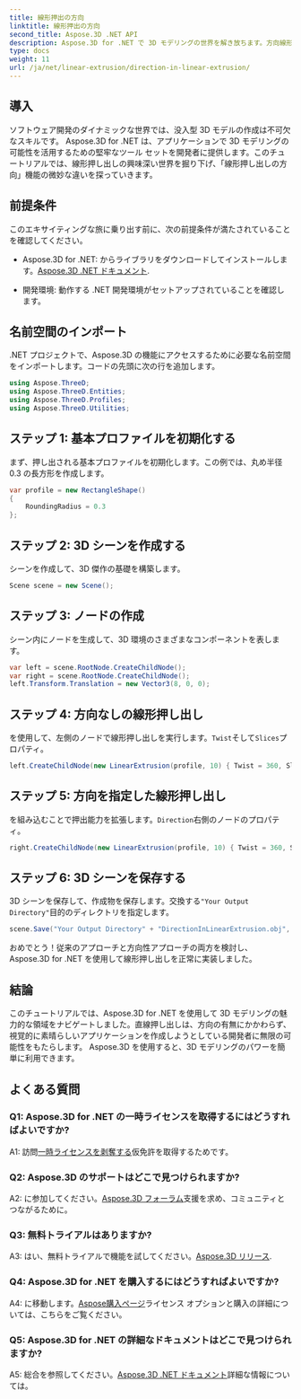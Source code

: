 ```yaml
---
title: 線形押出の方向
linktitle: 線形押出の方向
second_title: Aspose.3D .NET API
description: Aspose.3D for .NET で 3D モデリングの世界を解き放ちます。方向線形押し出しを学び、創造性を高め、没入型アプリケーションを簡単に作成します。
type: docs
weight: 11
url: /ja/net/linear-extrusion/direction-in-linear-extrusion/
---
```

## 導入

ソフトウェア開発のダイナミックな世界では、没入型 3D モデルの作成は不可欠なスキルです。 Aspose.3D for .NET は、アプリケーションで 3D モデリングの可能性を活用するための堅牢なツール セットを開発者に提供します。このチュートリアルでは、線形押し出しの興味深い世界を掘り下げ、「線形押し出しの方向」機能の微妙な違いを探っていきます。

## 前提条件

このエキサイティングな旅に乗り出す前に、次の前提条件が満たされていることを確認してください。

-  Aspose.3D for .NET: からライブラリをダウンロードしてインストールします。[Aspose.3D .NET ドキュメント](https://reference.aspose.com/3d/net/).

- 開発環境: 動作する .NET 開発環境がセットアップされていることを確認します。

## 名前空間のインポート

.NET プロジェクトで、Aspose.3D の機能にアクセスするために必要な名前空間をインポートします。コードの先頭に次の行を追加します。

```csharp
using Aspose.ThreeD;
using Aspose.ThreeD.Entities;
using Aspose.ThreeD.Profiles;
using Aspose.ThreeD.Utilities;
```

## ステップ 1: 基本プロファイルを初期化する

まず、押し出される基本プロファイルを初期化します。この例では、丸め半径 0.3 の長方形を作成します。

```csharp
var profile = new RectangleShape()
{
    RoundingRadius = 0.3
};
```

## ステップ 2: 3D シーンを作成する

シーンを作成して、3D 傑作の基礎を構築します。

```csharp
Scene scene = new Scene();
```

## ステップ 3: ノードの作成

シーン内にノードを生成して、3D 環境のさまざまなコンポーネントを表します。

```csharp
var left = scene.RootNode.CreateChildNode();
var right = scene.RootNode.CreateChildNode();
left.Transform.Translation = new Vector3(8, 0, 0);
```

## ステップ 4: 方向なしの線形押し出し

を使用して、左側のノードで線形押し出しを実行します。`Twist`そして`Slices`プロパティ。

```csharp
left.CreateChildNode(new LinearExtrusion(profile, 10) { Twist = 360, Slices = 100 });
```

## ステップ 5: 方向を指定した線形押し出し

を組み込むことで押出能力を拡張します。`Direction`右側のノードのプロパティ。

```csharp
right.CreateChildNode(new LinearExtrusion(profile, 10) { Twist = 360, Slices = 100, Direction = new Vector3(0.3, 0.2, 1) });
```

## ステップ 6: 3D シーンを保存する

 3D シーンを保存して、作成物を保存します。交換する`"Your Output Directory"`目的のディレクトリを指定します。

```csharp
scene.Save("Your Output Directory" + "DirectionInLinearExtrusion.obj", FileFormat.WavefrontOBJ);
```

おめでとう！従来のアプローチと方向性アプローチの両方を検討し、Aspose.3D for .NET を使用して線形押し出しを正常に実装しました。

## 結論

このチュートリアルでは、Aspose.3D for .NET を使用して 3D モデリングの魅力的な領域をナビゲートしました。直線押し出しは、方向の有無にかかわらず、視覚的に素晴らしいアプリケーションを作成しようとしている開発者に無限の可能性をもたらします。 Aspose.3D を使用すると、3D モデリングのパワーを簡単に利用できます。

## よくある質問

### Q1: Aspose.3D for .NET の一時ライセンスを取得するにはどうすればよいですか?

 A1: 訪問[一時ライセンスを剥奪する](https://purchase.aspose.com/temporary-license/)仮免許を取得するためです。

### Q2: Aspose.3D のサポートはどこで見つけられますか?

 A2: に参加してください。[Aspose.3D フォーラム](https://forum.aspose.com/c/3d/18)支援を求め、コミュニティとつながるために。

### Q3: 無料トライアルはありますか?

 A3: はい、無料トライアルで機能を試してください。[Aspose.3D リリース](https://releases.aspose.com/).

### Q4: Aspose.3D for .NET を購入するにはどうすればよいですか?

 A4: に移動します。[Aspose購入ページ](https://purchase.aspose.com/buy)ライセンス オプションと購入の詳細については、こちらをご覧ください。

### Q5: Aspose.3D for .NET の詳細なドキュメントはどこで見つけられますか?

 A5: 総合を参照してください。[Aspose.3D .NET ドキュメント](https://reference.aspose.com/3d/net/)詳細な情報については。
